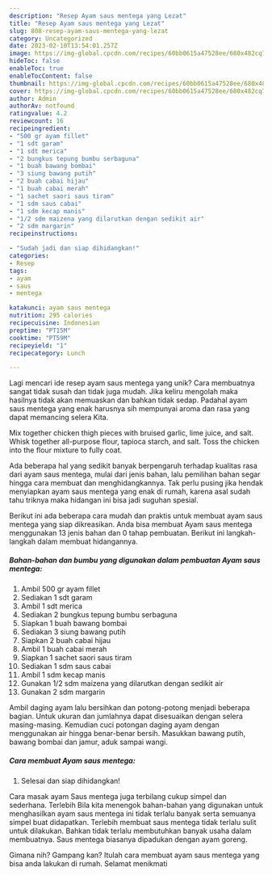 ```yaml
---
description: "Resep Ayam saus mentega yang Lezat"
title: "Resep Ayam saus mentega yang Lezat"
slug: 808-resep-ayam-saus-mentega-yang-lezat
category: Uncategorized
date: 2023-02-10T13:54:01.257Z
image: https://img-global.cpcdn.com/recipes/60bb0615a47528ee/680x482cq70/ayam-saus-mentega-foto-resep-utama.jpg
hideToc: false
enableToc: true
enableTocContent: false
thumbnail: https://img-global.cpcdn.com/recipes/60bb0615a47528ee/680x482cq70/ayam-saus-mentega-foto-resep-utama.jpg
cover: https://img-global.cpcdn.com/recipes/60bb0615a47528ee/680x482cq70/ayam-saus-mentega-foto-resep-utama.jpg
author: Admin
authorAv: notfound
ratingvalue: 4.2
reviewcount: 16
recipeingredient:
- "500 gr ayam fillet"
- "1 sdt garam"
- "1 sdt merica"
- "2 bungkus tepung bumbu serbaguna"
- "1 buah bawang bombai"
- "3 siung bawang putih"
- "2 buah cabai hijau"
- "1 buah cabai merah"
- "1 sachet saori saus tiram"
- "1 sdm saus cabai"
- "1 sdm kecap manis"
- "1/2 sdm maizena yang dilarutkan dengan sedikit air"
- "2 sdm margarin"
recipeinstructions:

- "Sudah jadi dan siap dihidangkan!"
categories:
- Resep
tags:
- ayam
- saus
- mentega

katakunci: ayam saus mentega 
nutrition: 295 calories
recipecuisine: Indonesian
preptime: "PT15M"
cooktime: "PT59M"
recipeyield: "1"
recipecategory: Lunch

---
```





Lagi mencari ide resep ayam saus mentega yang unik? Cara membuatnya sangat tidak susah dan tidak juga mudah. Jika keliru mengolah maka hasilnya tidak akan memuaskan dan bahkan tidak sedap. Padahal ayam saus mentega yang enak harusnya sih mempunyai aroma dan rasa yang dapat memancing selera Kita.





Mix together chicken thigh pieces with bruised garlic, lime juice, and salt. Whisk together all-purpose flour, tapioca starch, and salt. Toss the chicken into the flour mixture to fully coat.

Ada beberapa hal yang sedikit banyak berpengaruh terhadap kualitas rasa dari ayam saus mentega, mulai dari jenis bahan, lalu pemilihan bahan segar hingga cara membuat dan menghidangkannya. Tak perlu pusing jika hendak menyiapkan ayam saus mentega yang enak di rumah, karena asal sudah tahu triknya maka hidangan ini bisa jadi suguhan spesial.






Berikut ini ada beberapa cara mudah dan praktis untuk membuat ayam saus mentega yang siap dikreasikan. Anda bisa membuat Ayam saus mentega menggunakan 13 jenis bahan dan 0 tahap pembuatan. Berikut ini langkah-langkah dalam membuat hidangannya.

<!--inarticleads1-->

##### Bahan-bahan dan bumbu yang digunakan dalam pembuatan Ayam saus mentega:

1. Ambil 500 gr ayam fillet
1. Sediakan 1 sdt garam
1. Ambil 1 sdt merica
1. Sediakan 2 bungkus tepung bumbu serbaguna
1. Siapkan 1 buah bawang bombai
1. Sediakan 3 siung bawang putih
1. Siapkan 2 buah cabai hijau
1. Ambil 1 buah cabai merah
1. Siapkan 1 sachet saori saus tiram
1. Sediakan 1 sdm saus cabai
1. Ambil 1 sdm kecap manis
1. Gunakan 1/2 sdm maizena yang dilarutkan dengan sedikit air
1. Gunakan 2 sdm margarin


Ambil daging ayam lalu bersihkan dan potong-potong menjadi beberapa bagian. Untuk ukuran dan jumlahnya dapat disesuaikan dengan selera masing-masing. Kemudian cuci potongan daging ayam dengan menggunakan air hingga benar-benar bersih. Masukkan bawang putih, bawang bombai dan jamur, aduk sampai wangi. 

<!--inarticleads2-->

##### Cara membuat Ayam saus mentega:


1. Selesai dan siap dihidangkan!

Cara masak ayam Saus mentega juga terbilang cukup simpel dan sederhana. Terlebih Bila kita menengok bahan-bahan yang digunakan untuk menghasilkan ayam saus mentega ini tidak terlalu banyak serta semuanya simpel buat didapatkan. Terlebih membuat saus mentega tidak terlalu sulit untuk dilakukan. Bahkan tidak terlalu membutuhkan banyak usaha dalam membuatnya. Saus mentega biasanya dipadukan dengan ayam goreng. 

Gimana nih? Gampang kan? Itulah cara membuat ayam saus mentega yang bisa anda lakukan di rumah. Selamat menikmati
